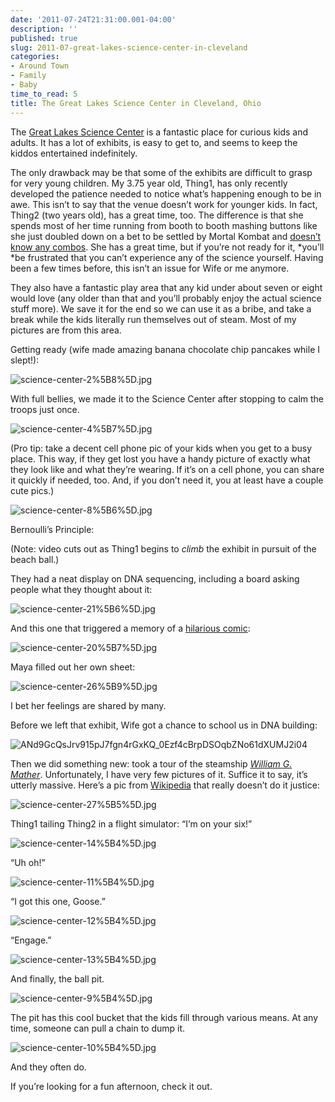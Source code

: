 ```yaml
---
date: '2011-07-24T21:31:00.001-04:00'
description: ''
published: true
slug: 2011-07-great-lakes-science-center-in-cleveland
categories:
- Around Town
- Family
- Baby
time_to_read: 5
title: The Great Lakes Science Center in Cleveland, Ohio
---
```



The [Great Lakes Science Center](http://www.glsc.org/) is a fantastic place for curious kids and adults. It has a lot of exhibits, is easy to get to, and seems to keep the kiddos entertained indefinitely. 

The only drawback may be that some of the exhibits are difficult to grasp for very young children. My 3.75 year old, Thing1, has only recently developed the patience needed to notice what’s happening enough to be in awe. This isn’t to say that the venue doesn’t work for younger kids. In fact, Thing2 (two years old), has a great time, too. The difference is that she spends most of her time running from booth to booth mashing buttons like she just doubled down on a bet to be settled by Mortal Kombat and [doesn’t know any combos](http://en.wikipedia.org/wiki/Eddy_Gordo#Other_appearances). She has a great time, but if you’re not ready for it, *you’ll *be frustrated that you can’t experience any of the science yourself. Having been a few times before, this isn’t an issue for Wife or me anymore.

They also have a fantastic play area that any kid under about seven or eight would love (any older than that and you’ll probably enjoy the actual science stuff more). We save it for the end so we can use it as a bribe, and take a break while the kids literally run themselves out of steam. Most of my pictures are from this area.

Getting ready (wife made amazing banana chocolate chip pancakes while I slept!):  

![science-center-2%5B8%5D.jpg](science-center-2%5B8%5D.jpg)  

With full bellies, we made it to the Science Center after stopping to calm the troops just once.   

![science-center-4%5B7%5D.jpg](science-center-4%5B7%5D.jpg)

(Pro tip: take a decent cell phone pic of your kids when you get to a busy place. This way, if they get lost you have a handy picture of exactly what they look like and what they’re wearing. If it’s on a cell phone, you can share it quickly if needed, too. And, if you don’t need it, you at least have a couple cute pics.)  

![science-center-8%5B6%5D.jpg](science-center-8%5B6%5D.jpg)  

Bernoulli’s Principle:  



(Note: video cuts out as Thing1 begins to *climb* the exhibit in pursuit of the beach ball.)

They had a neat display on DNA sequencing, including a board asking people what they thought about it:

![science-center-21%5B6%5D.jpg](science-center-21%5B6%5D.jpg)

And this one that triggered a memory of a [hilarious comic](http://hyperboleandahalf.blogspot.com/2010/04/alot-is-better-than-you-at-everything.html):

![science-center-20%5B7%5D.jpg](science-center-20%5B7%5D.jpg)    

Maya filled out her own sheet:  

![science-center-26%5B9%5D.jpg](science-center-26%5B9%5D.jpg)  

I bet her feelings are shared by many. 

Before we left that exhibit, Wife got a chance to school us in DNA building:  

![ANd9GcQsJrv915pJ7fgn4rGxKQ_0Ezf4cBrpDSOqbZNo61dXUMJ2i04](science-center-16%5B5%5D.jpg)

Then we did something new: took a tour of the steamship [*William G. Mather*](http://www.glsc.org/mather_museum.php). Unfortunately, I have very few pictures of it. Suffice it to say, it’s utterly massive. Here’s a pic from [Wikipedia](http://en.wikipedia.org/wiki/Steamship_William_G._Mather_Maritime_Museum) that really doesn’t do it justice:

![science-center-27%5B5%5D.jpg](science-center-27%5B5%5D.jpg)  

Thing1 tailing Thing2 in a flight simulator: “I’m on your six!”

![science-center-14%5B4%5D.jpg](science-center-14%5B4%5D.jpg)

“Uh oh!”

![science-center-11%5B4%5D.jpg](science-center-11%5B4%5D.jpg)

“I got this one, Goose.”

![science-center-12%5B4%5D.jpg](science-center-12%5B4%5D.jpg)

“Engage.”

![science-center-13%5B4%5D.jpg](science-center-13%5B4%5D.jpg)

And finally, the ball pit.

![science-center-9%5B4%5D.jpg](science-center-9%5B4%5D.jpg)

The pit has this cool bucket that the kids fill through various means. At any time, someone can pull a chain to dump it.

![science-center-10%5B4%5D.jpg](science-center-10%5B4%5D.jpg)    

And they often do.  



If you’re looking for a fun afternoon, check it out.